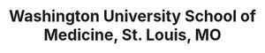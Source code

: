 ---
title: "Washington University School of Medicine, St. Louis, MO"
project_id: 
conference_id: ""
presenters:
   - peter_bandettini
summary: "Washington University School of Medicine, St. Louis, MO"
file: /assets/presentations/
filename: 
layout: presentation
---